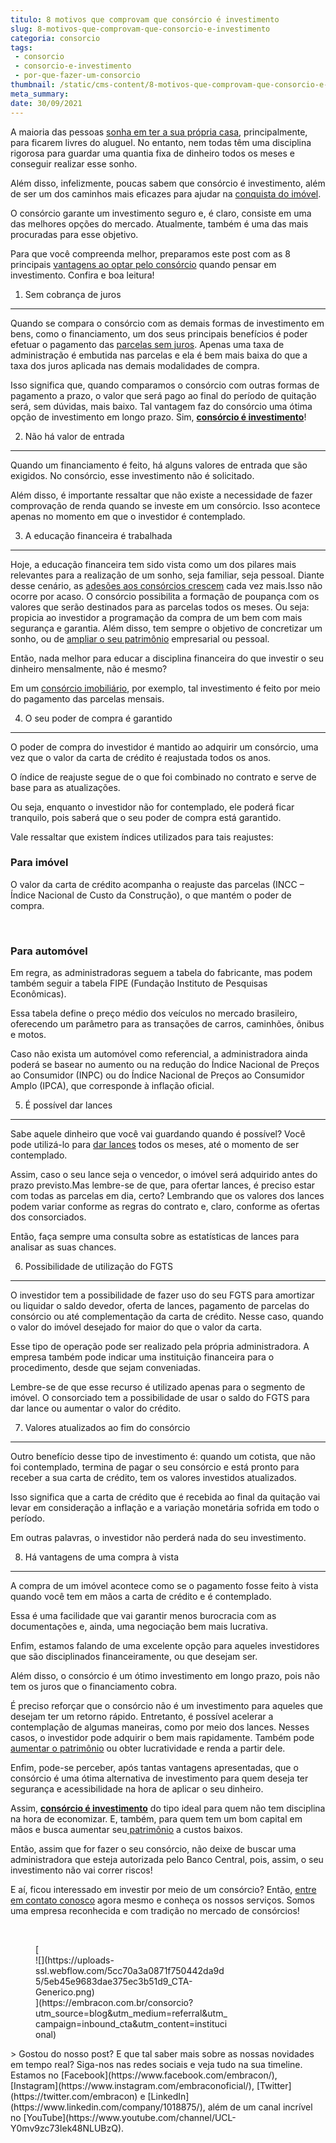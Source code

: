 ```yaml
---
titulo: 8 motivos que comprovam que consórcio é investimento
slug: 8-motivos-que-comprovam-que-consorcio-e-investimento
categoria: consorcio
tags:
 - consorcio
 - consorcio-e-investimento
 - por-que-fazer-um-consorcio
thumbnail: /static/cms-content/8-motivos-que-comprovam-que-consorcio-e-investimento.jpg
meta_summary: 
date: 30/09/2021
---
```

A maioria das pessoas [sonha em ter a sua própria casa](https://www.embracon.com.br/consorcio-de-imoveis), principalmente, para ficarem livres do aluguel. No entanto, nem todas têm uma disciplina rigorosa para guardar uma quantia fixa de dinheiro todos os meses e conseguir realizar esse sonho.

Além disso, infelizmente, poucas sabem que consórcio é investimento, além de ser um dos caminhos mais eficazes para ajudar na [conquista do imóvel](https://www.embracon.com.br/consorcio-de-imoveis).

O consórcio garante um investimento seguro e, é claro, consiste em uma das melhores opções do mercado. Atualmente, também é uma das mais procuradas para esse objetivo.

Para que você compreenda melhor, preparamos este post com as 8 principais [vantagens ao optar pelo consórcio](https://www.embracon.com.br/conhecaoconsorcio/quais-sao-as-vantagens-do-consorcio) quando pensar em investimento. Confira e boa leitura!

1. Sem cobrança de juros
------------------------

Quando se compara o consórcio com as demais formas de investimento em bens, como o financiamento, um dos seus principais benefícios é poder efetuar o pagamento das [parcelas sem juros](https://www.embracon.com.br/blog/consorcio-nao-tem-juros-entenda). Apenas uma taxa de administração é embutida nas parcelas e ela é bem mais baixa do que a taxa dos juros aplicada nas demais modalidades de compra.

Isso significa que, quando comparamos o consórcio com outras formas de pagamento a prazo, o valor que será pago ao final do período de quitação será, sem dúvidas, mais baixo. Tal vantagem faz do consórcio uma ótima opção de investimento em longo prazo. Sim, [**consórcio é investimento**](https://www.embracon.com.br/blog/consorcio-de-moto-bons-motivos-para-fazer-esse-investimento)!

2. Não há valor de entrada
--------------------------

Quando um financiamento é feito, há alguns valores de entrada que são exigidos. No consórcio, esse investimento não é solicitado.

Além disso, é importante ressaltar que não existe a necessidade de fazer comprovação de renda quando se investe em um consórcio. Isso acontece apenas no momento em que o investidor é contemplado.

3. A educação financeira é trabalhada
-------------------------------------

Hoje, a educação financeira tem sido vista como um dos pilares mais relevantes para a realização de um sonho, seja familiar, seja pessoal. Diante desse cenário, as [adesões aos consórcios crescem](https://gauchazh.clicrbs.com.br/economia/conteudo-publicitario/2018/04/consorcio-pode-ser-ate-cinco-vezes-mais-barato-que-financiamento-cjgcp23qd02f601qosgviu347.html) cada vez mais.Isso não ocorre por acaso. O consórcio possibilita a formação de poupança com os valores que serão destinados para as parcelas todos os meses. Ou seja: propicia ao investidor a programação da compra de um bem com mais segurança e garantia. Além disso, tem sempre o objetivo de concretizar um sonho, ou de [ampliar o seu patrimônio](https://www.embracon.com.br/blog/e-possivel-aumentar-o-patrimonio-saiba-aqui) empresarial ou pessoal.

Então, nada melhor para educar a disciplina financeira do que investir o seu dinheiro mensalmente, não é mesmo?

Em um [consórcio imobiliário](https://www.embracon.com.br/consorcio-de-imoveis), por exemplo, tal investimento é feito por meio do pagamento das parcelas mensais.

4. O seu poder de compra é garantido
------------------------------------

O poder de compra do investidor é mantido ao adquirir um consórcio, uma vez que o valor da carta de crédito é reajustada todos os anos.

O índice de reajuste segue de o que foi combinado no contrato e serve de base para as atualizações.

Ou seja, enquanto o investidor não for contemplado, ele poderá ficar tranquilo, pois saberá que o seu poder de compra está garantido.

Vale ressaltar que existem índices utilizados para tais reajustes:

### Para imóvel

O valor da carta de crédito acompanha o reajuste das parcelas (INCC – Índice Nacional de Custo da Construção), o que mantém o poder de compra.

‍

### Para automóvel

Em regra, as administradoras seguem a tabela do fabricante, mas podem também seguir a tabela FIPE (Fundação Instituto de Pesquisas Econômicas).

Essa tabela define o preço médio dos veículos no mercado brasileiro, oferecendo um parâmetro para as transações de carros, caminhões, ônibus e motos.

Caso não exista um automóvel como referencial, a administradora ainda poderá se basear no aumento ou na redução do Índice Nacional de Preços ao Consumidor (INPC) ou do Índice Nacional de Preços ao Consumidor Amplo (IPCA), que corresponde à inflação oficial.

5. É possível dar lances
------------------------

Sabe aquele dinheiro que você vai guardando quando é possível? Você pode utilizá-lo para [dar lances](https://www.embracon.com.br/blog/como-funcionam-os-tipos-de-lances-no-consorcio) todos os meses, até o momento de ser contemplado.

Assim, caso o seu lance seja o vencedor, o imóvel será adquirido antes do prazo previsto.Mas lembre-se de que, para ofertar lances, é preciso estar com todas as parcelas em dia, certo? Lembrando que os valores dos lances podem variar conforme as regras do contrato e, claro, conforme as ofertas dos consorciados.

Então, faça sempre uma consulta sobre as estatísticas de lances para analisar as suas chances.

6. Possibilidade de utilização do FGTS
--------------------------------------

O investidor tem a possibilidade de fazer uso do seu FGTS para amortizar ou liquidar o saldo devedor, oferta de lances, pagamento de parcelas do consórcio ou até complementação da carta de crédito. Nesse caso, quando o valor do imóvel desejado for maior do que o valor da carta.

Esse tipo de operação pode ser realizado pela própria administradora. A empresa também pode indicar uma instituição financeira para o procedimento, desde que sejam conveniadas.

Lembre-se de que esse recurso é utilizado apenas para o segmento de imóvel. O consorciado tem a possibilidade de usar o saldo do FGTS para dar lance ou aumentar o valor do crédito.

7. Valores atualizados ao fim do consórcio
------------------------------------------

Outro benefício desse tipo de investimento é: quando um cotista, que não foi contemplado, termina de pagar o seu consórcio e está pronto para receber a sua carta de crédito, tem os valores investidos atualizados.

Isso significa que a carta de crédito que é recebida ao final da quitação vai levar em consideração a inflação e a variação monetária sofrida em todo o período.

Em outras palavras, o investidor não perderá nada do seu investimento.

8. Há vantagens de uma compra à vista
-------------------------------------

A compra de um imóvel acontece como se o pagamento fosse feito à vista quando você tem em mãos a carta de crédito e é contemplado.

Essa é uma facilidade que vai garantir menos burocracia com as documentações e, ainda, uma negociação bem mais lucrativa.

Enfim, estamos falando de uma excelente opção para aqueles investidores que são disciplinados financeiramente, ou que desejam ser.

Além disso, o consórcio é um ótimo investimento em longo prazo, pois não tem os juros que o financiamento cobra.

É preciso reforçar que o consórcio não é um investimento para aqueles que desejam ter um retorno rápido. Entretanto, é possível acelerar a contemplação de algumas maneiras, como por meio dos lances. Nesses casos, o investidor pode adquirir o bem mais rapidamente. Também pode [aumentar o patrimônio](https://www.embracon.com.br/blog/e-possivel-aumentar-o-patrimonio-saiba-aqui) ou obter lucratividade e renda a partir dele.

Enfim, pode-se perceber, após tantas vantagens apresentadas, que o consórcio é uma ótima alternativa de investimento para quem deseja ter segurança e acessibilidade na hora de aplicar o seu dinheiro.

Assim, [**consórcio é investimento**](https://www.embracon.com.br/blog/consorcio-de-moto-bons-motivos-para-fazer-esse-investimento) do tipo ideal para quem não tem disciplina na hora de economizar. E, também, para quem tem um bom capital em mãos e busca aumentar seu[ patrimônio](https://www.embracon.com.br/blog/e-possivel-aumentar-o-patrimonio-saiba-aqui) a custos baixos.

Então, assim que for fazer o seu consórcio, não deixe de buscar uma administradora que esteja autorizada pelo Banco Central, pois, assim, o seu investimento não vai correr riscos!

E aí, ficou interessado em investir por meio de um consórcio? Então, [entre em contato conosco](https://www.embracon.com.br/) agora mesmo e conheça os nossos serviços. Somos uma empresa reconhecida e com tradição no mercado de consórcios!

‍

<figure class="w-richtext-figure-type-image w-richtext-align-center" style="max-width:310px">[<div>![](https://uploads-ssl.webflow.com/5cc70a3a0871f750442da9d5/5eb45e9683dae375ec3b51d9_CTA-Generico.png)</div>](https://embracon.com.br/consorcio?utm_source=blog&utm_medium=referral&utm_campaign=inbound_cta&utm_content=institucional)</figure>> Gostou do nosso post? E que tal saber mais sobre as nossas novidades em tempo real? Siga-nos nas redes sociais e veja tudo na sua timeline. Estamos no [Facebook](https://www.facebook.com/embracon/), [Instagram](https://www.instagram.com/embraconoficial/), [Twitter](https://twitter.com/embracon) e [LinkedIn](https://www.linkedin.com/company/1018875/), além de um canal incrível no [YouTube](https://www.youtube.com/channel/UCL-Y0mv9zc73Iek48NLUBzQ).
